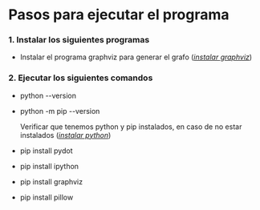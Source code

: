 # Pasos para ejecutar el programa

### 1. Instalar los siguientes programas

- Instalar el programa graphviz para generar el grafo ([_instalar graphviz_](https://graphviz.org/download/))

### 2. Ejecutar los siguientes comandos

- python --version
- python -m pip --version

  Verificar que tenemos python y pip instalados, en caso de no estar instalados ([_instalar python_](https://www.python.org/downloads/release/python-3131/))

- pip install pydot

- pip install ipython

- pip install graphviz

- pip install pillow
